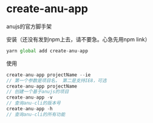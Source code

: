 # create-anu-app

anujs的官方脚手架

安装（还没有发到npm上去，请不要急。心急先用npm link）
```javascript
yarn global add create-anu-app
```

使用

```javascript
create-anu-app projectName --ie 
// 第一个参数是项目名， 第二是支持IE8，可选
create-anu-app projectName
// 创建一个基于anujs的项目
create-anu-app -v
// 查询anu-cli的版本号
create-anu-app -h
// 查询anu-cli的所有功能
```


